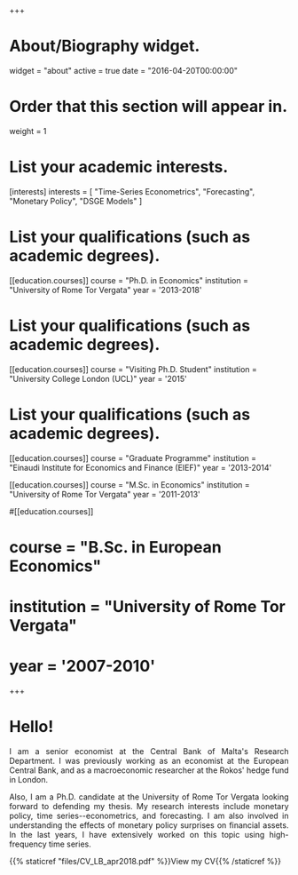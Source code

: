 +++
# About/Biography widget.
widget = "about"
active = true
date = "2016-04-20T00:00:00"

# Order that this section will appear in.
weight = 1

# List your academic interests.
[interests]
  interests = [
    "Time-Series Econometrics",
    "Forecasting",
    "Monetary Policy",
    "DSGE Models"
  ]

# List your qualifications (such as academic degrees).
[[education.courses]]
  course = "Ph.D. in Economics"
  institution = "University of Rome Tor Vergata"
  year = '2013-2018'

  # List your qualifications (such as academic degrees).
[[education.courses]]
  course = "Visiting Ph.D. Student"
  institution = "University College London (UCL)"
  year = '2015'

  # List your qualifications (such as academic degrees).
[[education.courses]]
  course = "Graduate Programme"
  institution = "Einaudi Institute for Economics and Finance (EIEF)"
  year = '2013-2014'

[[education.courses]]
  course = "M.Sc. in Economics"
  institution = "University of Rome Tor Vergata"
  year = '2011-2013'

#[[education.courses]]
#  course = "B.Sc. in European Economics"
#  institution = "University of Rome Tor Vergata"
#  year = '2007-2010'


+++

# Hello!

<p style='text-align: justify;'>I am a senior economist at the Central Bank of Malta's Research Department. I was previously working as an economist at the European Central Bank, and as a macroeconomic researcher at the Rokos' hedge fund in London.</p>

<p style='text-align: justify;'>Also, I am a Ph.D. candidate at the University of Rome Tor Vergata looking forward to defending my thesis. My research interests include monetary policy, time series--econometrics, and forecasting. I am also involved in understanding the effects of monetary policy surprises on financial assets. In the last years, I have extensively worked on this topic using high-frequency time series.  </p>

{{% staticref "files/CV_LB_apr2018.pdf" %}}View my CV{{% /staticref %}}
